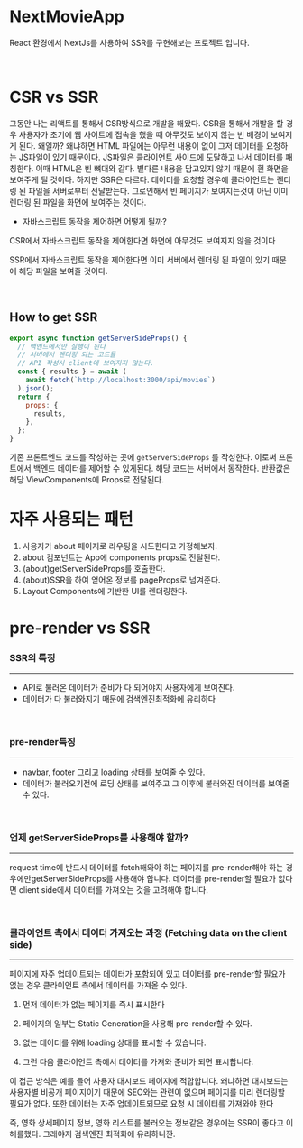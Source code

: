 # NextMovieApp

React 환경에서 NextJs를 사용하여 SSR를 구현해보는 프로젝트 입니다.

<br/>

# CSR vs SSR

그동안 나는 리액트를 통해서 CSR방식으로 개발을 해왔다. CSR을 통해서 개발을 할 경우 사용자가 초기에 웹 사이트에 접속을 했을 때 아무것도 보이지 않는 빈 배경이 보여지게 된다. 왜일까? 왜냐하면 HTML 파일에는 아무런 내용이 없이 그저 데이터를 요청하는 JS파일이 있기 때문이다. JS파일은 클라이언트 사이드에 도달하고 나서 데이터를 패칭한다. 이때 HTML은 빈 뼈대와 같다. 별다른 내용을 담고있지 않기 때문에 흰 화면을 보여주게 될 것이다. 하지만 SSR은 다르다. 데이터를 요청할 경우에 클라이언트는 렌더링 된 파일을 서버로부터 전달받는다. 그로인해서 빈 페이지가 보여지는것이 아닌 이미 렌더링 된 파일을 화면에 보여주는 것이다.

- 자바스크립트 동작을 제어하면 어떻게 될까?

CSR에서 자바스크립트 동작을 제어한다면 화면에 아무것도 보여지지 않을 것이다

SSR에서 자바스크립트 동작을 제어한다면 이미 서버에서 렌더링 된 파일이 있기 때문에 해당 파일을 보여줄 것이다.

<br/>

## How to get SSR

```jsx
export async function getServerSideProps() {
  // 백엔드에서만 실행이 된다
  // 서버에서 렌더링 되는 코드들
  // API 작성시 client에 보여지지 않는다.
  const { results } = await (
    await fetch(`http://localhost:3000/api/movies`)
  ).json();
  return {
    props: {
      results,
    },
  };
}
```

기존 프론트엔드 코드를 작성하는 곳에 `getServerSideProps` 를 작성한다. 이로써 프론트에서 백엔드 데이터를 제어할 수 있게된다. 해당 코드는 서버에서 동작한다. 반환값은 해당 ViewComponents에 Props로 전달된다.

# 자주 사용되는 패턴

1. 사용자가 about 페이지로 라우팅을 시도한다고 가정해보자.
2. about 컴포넌트는 App에 components props로 전달된다.
3. (about)getServerSideProps를 호출한다.
4. (about)SSR을 하여 얻어온 정보를 pageProps로 넘겨준다.
5. Layout Components에 기반한 UI를 렌더링한다.

# pre-render vs SSR

### SSR의 특징

---

- API로 불러온 데이터가 준비가 다 되어야지 사용자에게 보여진다.
- 데이터가 다 불러와지기 때문에 검색엔진최적화에 유리하다

<br/>

### pre-render특징

---

- navbar, footer 그리고 loading 상태를 보여줄 수 있다.
- 데이터가 불러오기전에 로딩 상태를 보여주고 그 이후에 불러와진 데이터를 보여줄 수 있다.

<br/>

### 언제 getServerSideProps를 사용해야 할까?

---

request time에 반드시 데이터를 fetch해와야 하는 페이지를 pre-render해야 하는 경우에만getServerSideProps를 사용해야 합니다. 데이터를 pre-render할 필요가 없다면 client side에서 데이터를 가져오는 것을 고려해야 합니다.

<br/>

### 클라이언트 측에서 데이터 가져오는 과정 (Fetching data on the client side)

---

페이지에 자주 업데이트되는 데이터가 포함되어 있고 데이터를 pre-render할 필요가 없는 경우 클라이언트 측에서 데이터를 가져올 수 있다.

1. 먼저 데이터가 없는 페이지를 즉시 표시한다

2. 페이지의 일부는 Static Generation을 사용해 pre-render할 수 있다.

3. 없는 데이터를 위해 loading 상태를 표시할 수 있습니다.

4. 그런 다음 클라이언트 측에서 데이터를 가져와 준비가 되면 표시합니다.

이 접근 방식은 예를 들어 사용자 대시보드 페이지에 적합합니다. 왜냐하면 대시보드는 사용자별 비공개 페이지이기 때문에 SEO와는 관련이 없으며 페이지를 미리 렌더링할 필요가 없다. 또한 데이터는 자주 업데이트되므로 요청 시 데이터를 가져와야 한다

즉, 영화 상세페이지 정보, 영화 리스트를 불러오는 정보같은 경우에는 SSR이 좋다고 이해를했다. 그래야지 검색엔진 최적화에 유리하니깐.
